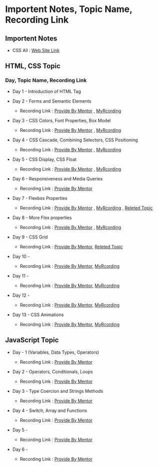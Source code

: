 # Importent Notes, Topic Name, Recording Link 

## Importent Notes
- CSS All : [Web Site Link](https://developer.mozilla.org/en-US/docs/Web/CSS)

## HTML, CSS Topic 
### Day, Topic Name, Recording Link
- Day 1 - Introduction of HTML Tag 
- Day 2 - Forms and Semantic Elements
    - Recording Link : [Provide By Mentor](https://www.youtube.com/watch?v=pLkbk4t7iVs) , [MyRcording](https://www.awesomescreenshot.com/video/24103511?key=2bbf757ed2b0f67111935755e7a9b603)

- Day 3 - CSS Colors, Font Properties, Box Model 
    - Recording Link : [Provide By Mentor](https://www.youtube.com/watch?v=Q7ADbsAnwXM) , [MyRcording](https://www.awesomescreenshot.com/video/24139536?key=5b42efc595c85460eab83dabb3db5900)

- Day 4 - CSS Cascade, Combining Selectors, CSS Positioning  
    - Recording Link : [Provide By Mentor](https://www.youtube.com/watch?v=hgqbzJMNGcU) , [MyRcording](https://www.awesomescreenshot.com/video/24175547?key=df3860720f802d0e889c81d3f8b76522)

- Day 5 - CSS Display, CSS Float
    - Recording Link : [Provide By Mentor](https://www.youtube.com/watch?v=3u-qmYh8jJc) , [MyRcording](https://www.awesomescreenshot.com/video/24239952?key=811411c8408b20841e2c4b712d533ac5)

- Day 6 - Responsiveness and Media Queries
    - Recording Link : [Provide By Mentor](https://youtube.com/live/q_ydElZpwGQ?feature=share)

- Day 7 - Flexbox Properties
    - Recording Link : [Provide By Mentor](https://youtube.com/live/2dqlkaex9-M?feature=share) , [MyRcording](https://www.awesomescreenshot.com/video/24311825?key=7b89aff2f1345a6ac3fc6b716ab081d7) , [Releted Topic](https://www.youtube.com/watch?v=-65YXXhJvOE&list=PL0b6OzIxLPbw5xyi8Q6cdR05Gz-0x-vaf&ab_channel=YahooBaba)

- Day 8 - More Flex properties
    - Recording Link : [Provide By Mentor](https://youtube.com/live/TmsrlLE6WnY?feature=share) , [MyRcording](https://www.awesomescreenshot.com/video/24348587?key=e2f2f574a375f8d3485a4f45fdeaee59)
    
- Day 9 - CSS Grid
    - Recording Link : [Provide By Mentor](https://youtube.com/live/UDWhV4NcLeA?feature=share), [Releted Topic](https://www.youtube.com/watch?v=h7CsJ6x-sI0&list=PL0b6OzIxLPbyTHa8kl8krEvyszCKO1Uml&ab_channel=YahooBaba)

- Day 10 - 
    - Recording Link : [Provide By Mentor](), [MyRcording]()

- Day 11 -  
    - Recording Link : [Provide By Mentor](), [MyRcording]()

- Day 12 -  
    - Recording Link : [Provide By Mentor](), [MyRcording]()

- Day 13 - CSS Animations
    - Recording Link : [Provide By Mentor](https://www.youtube.com/watch?v=akX6yscvpB4), [MyRcording]()

## JavaScript Topic 
- Day - 1 (Variables, Data Types, Operators)
    - Recording Link : [Provide By Mentor](https://www.youtube.com/watch?v=cfZdsYXAtiw)

- Day 2 - Operators, Conditionals, Loops
    - Recording Link : [Provide By Mentor](https://www.youtube.com/watch?v=PBoQqPxCvUI)

- Day 3 - Type Coercion and Strings Methods
    - Recording Link : [Provide By Mentor](https://www.youtube.com/watch?v=xL-Zbfam2yw)

- Day 4 - Switch, Array and Functions
    - Recording Link : [Provide By Mentor](https://www.youtube.com/watch?v=XaI50wITCCM)

- Day 5 -
    - Recording Link : [Provide By Mentor]()

- Day 6 -
    - Recording Link : [Provide By Mentor]()

